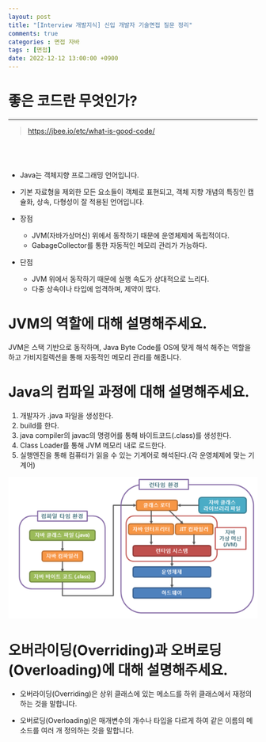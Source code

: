 ```yaml
---
layout: post
title: "[Interview 개발지식] 신입 개발자 기술면접 질문 정리"
comments: true
categories : 면접 자바
tags : [면접]
date: 2022-12-12 13:00:00 +0900
---
```


# 좋은 코드란 무엇인가?

---

>  https://jbee.io/etc/what-is-good-code/

<br>

#

- Java는 객체지향 프로그래밍 언어입니다.
- 기본 자료형을 제외한 모든 요소들이 객체로 표현되고, 객체 지향 개념의 특징인 캡슐화, 상속, 다형성이 잘 적용된 언어입니다.

- 장점

    - JVM(자바가상머신) 위에서 동작하기 때문에 운영체제에 독립적이다.
    - GabageCollector를 통한 자동적인 메모리 관리가 가능하다.

- 단점

    - JVM 위에서 동작하기 때문에 실행 속도가 상대적으로 느리다.
    - 다중 상속이나 타입에 엄격하며, 제약이 많다.

# JVM의 역할에 대해 설명해주세요.

JVM은 스택 기반으로 동작하며, Java Byte Code를 OS에 맞게 해석 해주는 역할을 하고 가비지컬렉션을 통해 자동적인 메모리 관리를 해줍니다.

# Java의 컴파일 과정에 대해 설명해주세요.

1. 개발자가 .java 파일을 생성한다.
2. build를 한다.
3. java compiler의 javac의 명령어를 통해 바이트코드(.class)를 생성한다.
4. Class Loader를 통해 JVM 메모리 내로 로드한다.
5. 실행엔진을 통해 컴퓨터가 읽을 수 있는 기계어로 해석된다.(각 운영체제에 맞는 기계어)

![img.png](img.png)



# 오버라이딩(Overriding)과 오버로딩(Overloading)에 대해 설명해주세요.

- 오버라이딩(Overriding)은 상위 클래스에 있는 메소드를 하위 클래스에서 재정의 하는 것을 말합니다.
  
- 오버로딩(Overloading)은 매개변수의 개수나 타입을 다르게 하여 같은 이름의 메소드를 여러 개 정의하는 것을 말합니다.
